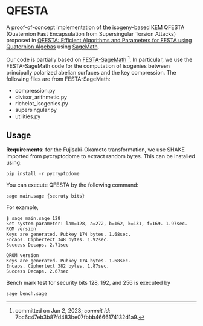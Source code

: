 # QFESTA

A proof-of-concept implementation of the isogeny-based KEM
QFESTA (Quaternion Fast Encapsulation from Supersingular Torsion Attacks)
proposed in [QFESTA: Efficient Algorithms and Parameters for FESTA using Quaternion Algebas](https://eprint.iacr.org/2023/***.pdf)
using [SageMath](https://www.sagemath.org).

Our code is partially based on 
[FESTA-SageMath](https://github.com/FESTA-PKE/FESTA-SageMath/tree/main) [^1].
In particular, we use the FESTA-SageMath code for
the computation of isogenies between principally polarized abelian surfaces
and the key compression.
The following files are from FESTA-SageMath:
- compression.py
- divisor_arithmetic.py
- richelot_isogenies.py
- supersingular.py
- utilities.py

[^1]: committed on Jun 2, 2023; *commit id*: 7bc6c47eb3b87fd483be07fbbb4666174132d1a9.

## Usage
**Requirements**:
for the Fujisaki-Okamoto transformation,
we use SHAKE imported from pycryptodome to extract random bytes. This can be installed using:
```
pip install -r pycryptodome
```

You can execute QFESTA by the following command:
```
sage main.sage {secruty bits}
```
For example,
```
$ sage main.sage 128
Set system parameter: lam=128, a=272, b=162, k=131, f=169. 1.97sec.
ROM version
Keys are generated. Pubkey 174 bytes. 1.68sec.
Encaps. Ciphertext 348 bytes. 1.92sec.
Success Decaps. 2.71sec

QROM version
Keys are generated. Pubkey 174 bytes. 1.68sec.
Encaps. Ciphertext 382 bytes. 1.87sec.
Success Decaps. 2.67sec
```

Bench mark test for security bits 128, 192, and 256 is executed by
```
sage bench.sage
```


